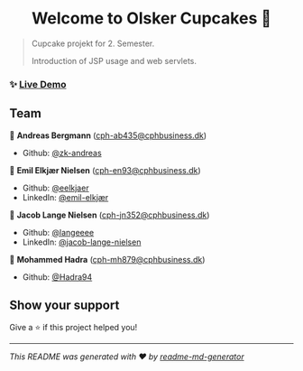 <h1 align="center">Welcome to Olsker Cupcakes 🧁</h1>
<p>
</p>

> Cupcake projekt for 2. Semester.
>
> Introduction of JSP usage and web servlets.

### ✨ [Live Demo](lortebil.team:8080/cupcake)

## Team

👤 **Andreas Bergmann**
(cph-ab435@cphbusiness.dk)
* Github: [@zk-andreas](https://github.com/zk-andreas)

👤 **Emil Elkjær Nielsen**
(cph-en93@cphbusiness.dk)
* Github: [@eelkjaer](https://github.com/eelkjaer)
* LinkedIn: [@emil-elkjær](https://linkedin.com/in/emil-elkjær)

👤 **Jacob Lange Nielsen**
(cph-jn352@cphbusiness.dk)
* Github: [@langeeee](https://github.com/langeeee)
* LinkedIn: [@jacob-lange-nielsen](https://linkedin.com/in/jacob-lange-nielsen-28219b1a8)

👤 **Mohammed Hadra**
(cph-mh879@cphbusiness.dk)
* Github: [@Hadra94](https://github.com/Hadra94)

## Show your support

Give a ⭐️ if this project helped you!

***
_This README was generated with ❤️ by [readme-md-generator](https://github.com/kefranabg/readme-md-generator)_